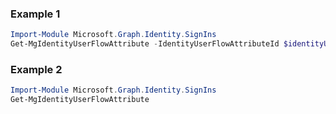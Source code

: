 ### Example 1
``` powershell
Import-Module Microsoft.Graph.Identity.SignIns
Get-MgIdentityUserFlowAttribute -IdentityUserFlowAttributeId $identityUserFlowAttributeId
```
### Example 2
``` powershell
Import-Module Microsoft.Graph.Identity.SignIns
Get-MgIdentityUserFlowAttribute
```
